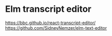# Elm transcript editor

https://bbc.github.io/react-transcript-editor/
https://github.com/SidneyNemzer/elm-text-editor
